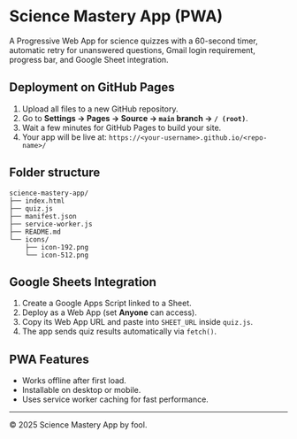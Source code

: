 # Science Mastery App (PWA)

A Progressive Web App for science quizzes with a 60-second timer, automatic retry for unanswered questions, Gmail login requirement, progress bar, and Google Sheet integration.

## Deployment on GitHub Pages

1. Upload all files to a new GitHub repository.
2. Go to **Settings → Pages → Source → `main` branch → `/ (root)`**.
3. Wait a few minutes for GitHub Pages to build your site.
4. Your app will be live at: `https://<your-username>.github.io/<repo-name>/`

## Folder structure

```
science-mastery-app/
├── index.html
├── quiz.js
├── manifest.json
├── service-worker.js
├── README.md
└── icons/
    ├── icon-192.png
    └── icon-512.png
```

## Google Sheets Integration

1. Create a Google Apps Script linked to a Sheet.
2. Deploy as a Web App (set **Anyone** can access).
3. Copy its Web App URL and paste into `SHEET_URL` inside `quiz.js`.
4. The app sends quiz results automatically via `fetch()`.

## PWA Features

- Works offline after first load.
- Installable on desktop or mobile.
- Uses service worker caching for fast performance.

---
© 2025 Science Mastery App by fool.
